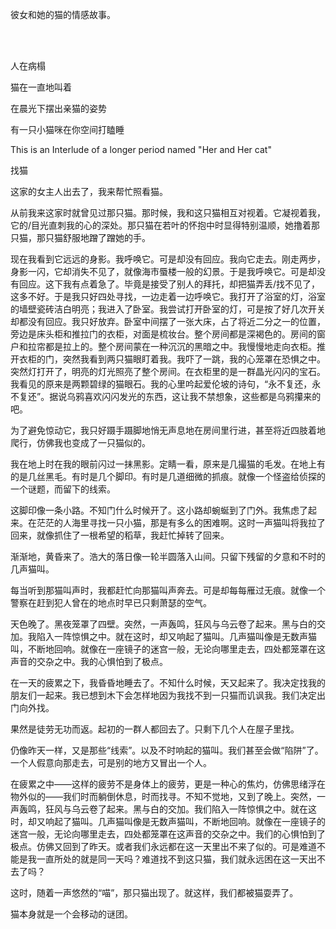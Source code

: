 彼女和她的猫的情感故事。

<br/><br/>



人在病榻

猫在一直地叫着

在晨光下摆出亲猫的姿势


有一只小猫咪在你空间打瞌睡

This is an Interlude of a longer period named "Her and Her cat"

找猫

  这家的女主人出去了，我来帮忙照看猫。
  
  从前我来这家时就曾见过那只猫。那时候，我和这只猫相互对视着。它凝视着我，它的/目光直刺我的心的深处。那只猫在若叶的怀抱中时显得特别温顺，她撸着那只猫，那只猫舒服地蹭了蹭她的手。
  
  现在我看到它远远的身影。我呼唤它。可是却没有回应。我向它走去。刚走两步，身影一闪，它却消失不见了，就像海市蜃楼一般的幻景。于是我呼唤它。可是却没有回应。这下我有点着急了。毕竟是接受了别人的拜托，却把猫弄丢/找不见了，这多不好。于是我只好四处寻找，一边走着一边呼唤它。我打开了浴室的灯，浴室的墙壁瓷砖洁白明亮；我进入了卧室。我尝试打开卧室的灯，可是按了好几次开关却都没有回应。我只好放弃。卧室中间摆了一张大床，占了将近二分之一的位置，旁边是床头柜和推拉门的衣柜，对面是梳妆台。整个房间都是深褐色的。房间的窗户和拉帘都是拉上的。整个房间蒙在一种沉沉的黑暗之中。我慢慢地走向衣柜。推开衣柜的门，突然我看到两只猫眼盯着我。我吓了一跳，我的心笼罩在恐惧之中。突然灯打开了，明亮的灯光照亮了整个房间。在衣柜里的是一群晶光闪闪的宝石。我看见的原来是两颗碧绿的猫眼石。我的心里吟起爱伦坡的诗句，“永不复还，永不复还”。据说乌鸦喜欢闪闪发光的东西，这让我不禁想象，这些都是乌鸦攥来的吧。
  
  为了避免惊动它，我只好蹑手蹑脚地悄无声息地在房间里行进，甚至将近四肢着地爬行，仿佛我也变成了一只猫似的。
  
  我在地上时在我的眼前闪过一抹黑影。定睛一看，原来是几撮猫的毛发。在地上有的是几丝黑毛。有时是几个脚印。有时是几道细微的抓痕。就像一个怪盗给侦探的一个谜题，而留下的线索。
  
  这脚印像一条小路。不知门什么时候开了。这小路却蜿蜒到了门外。我焦虑了起来。在茫茫的人海里寻找一只小猫，那是有多么的困难啊。这时一声猫叫将我拉了回来，就像抓住了一根希望的稻草，我赶忙掉转了回来。
  
  渐渐地，黄昏来了。浩大的落日像一轮半圆落入山间。只留下残留的夕意和不时的几声猫叫。
  
  每当听到那猫叫声时，我都赶忙向那猫叫声奔去。可是却每每雁过无痕。就像一个警察在赶到犯人曾在的地点时早已只剩萧瑟的空气。
  
  天色晚了。黑夜笼罩了四壁。突然，一声轰鸣，狂风与乌云卷了起来。黑与白的交加。我陷入一阵惊惧之中。就在这时，却又响起了猫叫。几声猫叫像是无数声猫叫，不断地回响。就像在一座镜子的迷宫一般，无论向哪里走去，四处都笼罩在这声音的交杂之中。我的心惧怕到了极点。
  
  在一天的疲累之下，我昏昏地睡去了。不知什么时候，天又起来了。我决定找我的朋友们一起来。我已想到木下会怎样地因为我找不到一只猫而讥讽我。我们决定出门向外找。
  
  果然是徒劳无功而返。起初的一群人都回去了。只剩下几个人在屋子里找。
  
  仍像昨天一样，又是那些“线索”。以及不时响起的猫叫。我们甚至会做“陷阱”了。一个人假意向那走去，可是别的地方又冒出一个人。
  
  在疲累之中——这样的疲劳不是身体上的疲劳，更是一种心的焦灼，仿佛思绪浮在物外似的——我们时而躺倒休息，时而找寻。不知不觉地，又到了晚上。突然，一声轰鸣，狂风与乌云卷了起来。黑与白的交加。我们陷入一阵惊惧之中。就在这时，却又响起了猫叫。几声猫叫像是无数声猫叫，不断地回响。就像在一座镜子的迷宫一般，无论向哪里走去，四处都笼罩在这声音的交杂之中。我们的心惧怕到了极点。仿佛又回到了昨天。或者我们永远都在这一天里出不来了似的。可是难道不能是我一直所处的就是同一天吗？难道找不到这只猫，我们就永远困在这一天出不去了吗？
  
  这时，随着一声悠然的“喵”，那只猫出现了。就这样，我们都被猫耍弄了。
  
  猫本身就是一个会移动的谜团。
